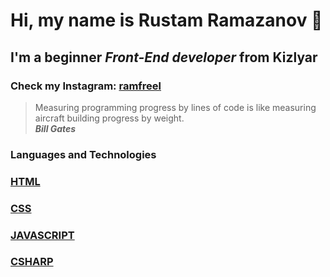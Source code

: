 # Hi, my name is **Rustam Ramazanov** 👋
## I'm a beginner *Front-End developer* from Kizlyar
### Check my Instagram: [ramfreel](https://instagram.com/ramfreel/)
> Measuring programming progress by lines of code is like measuring aircraft building progress by weight. <br/>
> ***Bill Gates***<br/>
### Languages and Technologies
### [HTML](https://img.shields.io/badge/-HTML-151515?logo=html5)
### [CSS](https://img.shields.io/badge/-CSS-151515?logo=css3)
### [JAVASCRIPT](https://img.shields.io/badge/-JAVASCRIPT-151515?logo=javascript)
### [CSHARP](https://img.shields.io/badge/-C%23-151515?logo=C#)
